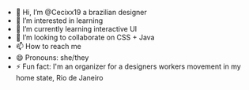 - 👋 Hi, I’m @Cecixx19 a brazilian designer
- 👀 I’m interested in learning
- 🌱 I’m currently learning interactive UI
- 💞️ I’m looking to collaborate on CSS + Java
- 📫 How to reach me 
- 😄 Pronouns: she/they
- ⚡ Fun fact: I'm an organizer for a designers workers movement in my home state, Rio de Janeiro

<!---
Cecixx19/Cecixx19 is a ✨ special ✨ repository because its `README.md` (this file) appears on your GitHub profile.
You can click the Preview link to take a look at your changes.
--->
